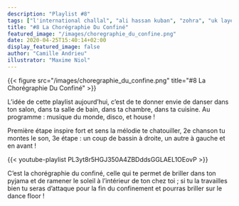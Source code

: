 ```yaml
---
description: "Playlist #8"
tags: ["l'international challal", "ali hassan kuban", "zohra", "uk layers", "charades", "outkast", "indeep", "kx9000", "kool & the gang", "sylvester", "whirpool production", "zito mowa", "a-star", "playlist"]
title: "#8 La Chorégraphie Du Confiné"
featured_image: "/images/choregraphie_du_confine.png"
date: 2020-04-25T15:40:14+02:00
display_featured_image: false
author: "Camille Andrieu" 
illustrator: "Maxime Niol"
---
```


{{< figure src="/images/choregraphie_du_confine.png" title="#8 La Chorégraphie Du Confiné" >}}

L’idée de cette playlist aujourd’hui, c’est de te donner envie de danser dans ton salon, dans ta salle de bain, dans ta chambre, dans ta cuisine. Au programme : musique du monde, disco, et house !

Première étape inspire fort et sens la mélodie te chatouiller, 2e chanson tu montes le son, 3e étape : un coup de bassin à droite, un autre à gauche et en avant !

{{< youtube-playlist PL3yt8r5HGJ350A4ZBDddsGGLAEL1OEovP >}}

C’est la chorégraphie du confiné, celle qui te permet de briller dans ton pyjama et de ramener le soleil à l’intérieur de ton chez toi ; si tu la travailles bien tu seras d’attaque pour la fin du confinement et pourras briller sur le dance floor !
